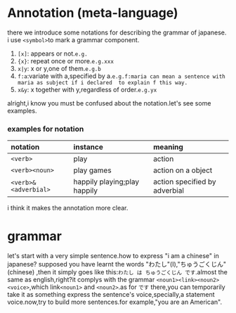 # Annotation (meta-language)
there we introduce some notations for describing the grammar of japanese. i use `<symbol>`to mark a grammar component.
1. `[x]`: appears or not.`e.g.`
2. `{x}`: repeat once or more.`e.g.xxx`
3. `x|y`: x or y,one of them.`e.g.b`
4. `f:a`:variate with a,specified by a.`e.g.f:maria can mean a sentence with maria as subject if i declared  to explain f this way.`
5. `x&y`: x together with y,regardless of order.`e.g.yx`

alright,i know you must be confused about the notation.let's see some examples.
### examples for notation

| notation | instance |meaning|
|:---|:---|:---|
| `<verb>`| play| action|
| `<verb><noun>`|play games| action on a object|
| `<verb>&<adverbial>`|happily playing;play happily| action specified by adverbial|

i think it makes the annotation more clear.
# grammar
let's start with a very simple sentence.how to express "i am a chinese" in japanese? supposed you have learnt the words "わたし"(I),"ちゅうごくじん"(chinese) ,then it simply goes like this:`わたし は ちゅうごくじん です`.almost the same as english,right?it complys with the grammar `<noun1><link><noun2><voice>`,which link`<noun1>` and `<noun2>`.as for `です` there,you can temporarily 
take it as something express the sentence's voice,specially,a statement voice.now,try to build more sentences.for example,"you are an American".

